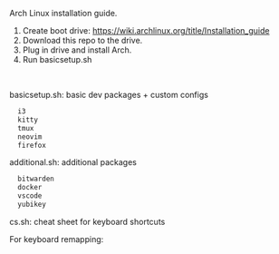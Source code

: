 Arch Linux installation guide.

1. Create boot drive: https://wiki.archlinux.org/title/Installation_guide
2. Download this repo to the drive.
3. Plug in drive and install Arch.
4. Run basicsetup.sh

<br>

basicsetup.sh: basic dev packages + custom configs
```bash
  i3
  kitty
  tmux
  neovim
  firefox
```

additional.sh: additional packages
```bash
  bitwarden
  docker
  vscode
  yubikey
```
cs.sh: cheat sheet for keyboard shortcuts

For keyboard remapping:
  
